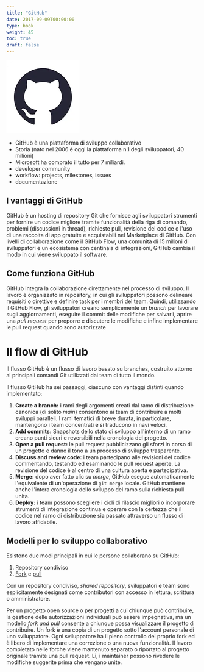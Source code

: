 ```yaml
---
title: "GitHub"
date: 2017-09-09T00:00:00
type: book
weight: 45
toc: true
draft: false
---
```


![](img/github_icon_192.webp)

- GitHub è una piattaforma di sviluppo collaborativo
- Storia (nato nel 2006 è oggi la piattaforma n.1 degli sviluppatori, 40 milioni)
- Microsoft ha comprato il tutto per 7 miliardi.
- developer community
- workflow: projects, milestones, issues
- documentazione

## I vantaggi di GitHub 
GitHub è un hosting di repository Git che fornisce agli sviluppatori strumenti per fornire un codice migliore tramite funzionalità della riga di comando, problemi (discussioni in thread), richieste pull, revisione del codice o l'uso di una raccolta di app gratuite e acquistabili nel Marketplace di GitHub. Con livelli di collaborazione come il GitHub Flow, una comunità di 15 milioni di sviluppatori e un ecosistema con centinaia di integrazioni, GitHub cambia il modo in cui viene sviluppato il software.

## Come funziona GitHub
GitHub integra la collaborazione direttamente nel processo di sviluppo. Il lavoro è organizzato in repository, in cui gli sviluppatori possono delineare requisiti o direttive e definire task per i membri del team. Quindi, utilizzando il GitHub Flow, gli sviluppatori creano semplicemente un *branch* per lavorare sugli aggiornamenti, eseguire il commit delle modifiche per salvarli, aprire una *pull request* per proporre e discutere le modifiche e infine implementare le pull request quando sono autorizzate

# Il flow di GitHub
Il flusso GitHub è un flusso di lavoro basato su branches, costruito attorno ai principali comandi Git utilizzati dai team di tutto il mondo.

Il flusso GitHub ha sei passaggi, ciascuno con vantaggi distinti quando implementato:

1.  **Create a branch:** i rami degli argomenti creati dal ramo di distribuzione canonica (di solito *main*) consentono ai team di contribuire a molti sviluppi paralleli. I rami tematici di breve durata, in particolare, mantengono i team concentrati e si traducono in navi veloci.
2.  **Add commits:** Snapshots dello stato di sviluppo all'interno di un ramo creano punti sicuri e reversibili nella cronologia del progetto.
3.  **Open a pull request:**  le pull request pubblicizzano gli sforzi in corso di un progetto e danno il tono a un processo di sviluppo trasparente.
4.  **Discuss and review code:** i team partecipano alle revisioni del codice commentando, testando ed esaminando le pull request aperte. La revisione del codice è al centro di una cultura aperta e partecipativa.
5.  **Merge:** dopo aver fatto clic su *merge*, GitHub esegue automaticamente l'equivalente di un'operazione di  `git merge` locale. GitHub mantiene anche l'intera cronologia dello sviluppo del ramo sulla richiesta pull unita.
6.  **Deploy:** i team possono scegliere i cicli di rilascio migliori o incorporare strumenti di integrazione continua e operare con la certezza che il codice nel ramo di distribuzione sia passato attraverso un flusso di lavoro affidabile.

## Modelli per lo sviluppo collaborativo

Esistono due modi principali in cui le persone collaborano su GitHub:

1. Repository condiviso
2. [Fork](https://help.github.com/articles/about-forks/) e [pull](https://help.github.com/articles/using-pull-requests)

Con un repository condiviso, _shared repository_, sviluppatori e team sono esplicitamente designati come contributori con accesso in lettura, scrittura o amministratore. 

Per un progetto open source o per progetti a cui chiunque può contribuire, la gestione delle autorizzazioni individuali può essere impegnativa, ma un modello _fork and pull_ consente a chiunque possa visualizzare il progetto di contribuire. Un fork è una copia di un progetto sotto l'account personale di uno sviluppatore. Ogni sviluppatore ha il pieno controllo del proprio fork ed è libero di implementare una correzione o una nuova funzionalità. Il lavoro completato nelle forche viene mantenuto separato o riportato al progetto originale tramite una  pull request. Lì, i maintainer possono rivedere le modifiche suggerite prima che vengano unite.

